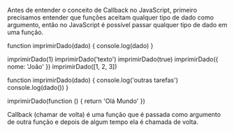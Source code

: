 Antes de entender o conceito de Callback no JavaScript, primeiro precisamos entender que funções aceitam qualquer tipo de dado como argumento, então no JavaScript é possível passar qualquer tipo de dado em uma função.

function imprimirDado(dado) {
	console.log(dado)
}

imprimirDado(1) 
imprimirDado('texto') 
imprimirDado(true)
imprimirDado({ nome: 'João' })
imprimirDado([1, 2, 3])

function imprimirDado(dado) {
	console.log('outras tarefas')
	console.log(dado())
}

imprimirDado(function () {
	return 'Olá Mundo'
})

Callback (chamar de volta) é uma função que é passada como argumento de outra função e depois de algum tempo ela é chamada de volta.